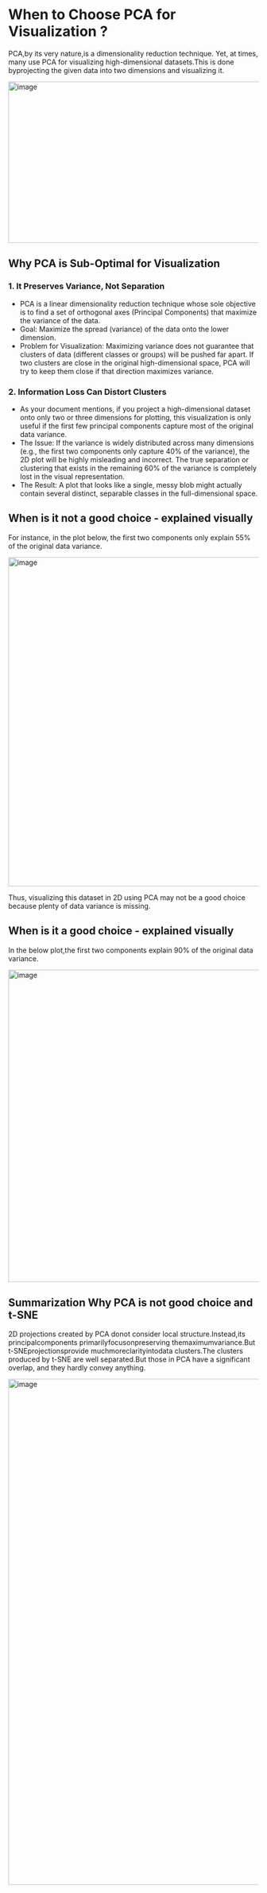 # When to Choose PCA for Visualization ?

PCA,by its very nature,is a dimensionality reduction technique. Yet, at times, many use PCA for visualizing high-dimensional datasets.This is done byprojecting the given data into two dimensions and visualizing it.

<img width="945" height="325" alt="image" src="https://github.com/user-attachments/assets/43f2ad8d-4707-4d77-a15d-6c6a38101e11" />

## Why PCA is Sub-Optimal for Visualization

### 1. It Preserves Variance, Not Separation
* PCA is a linear dimensionality reduction technique whose sole objective is to find a set of orthogonal axes (Principal Components) that maximize the variance of the data.
* Goal: Maximize the spread (variance) of the data onto the lower dimension.
* Problem for Visualization: Maximizing variance does not guarantee that clusters of data (different classes or groups) will be pushed far apart. If two clusters are close in the original high-dimensional space, PCA will try to keep them close if that direction maximizes variance.

### 2. Information Loss Can Distort Clusters
* As your document mentions, if you project a high-dimensional dataset onto only two or three dimensions for plotting, this visualization is only useful if the first few principal components capture most of the original data
variance.
* The Issue: If the variance is widely distributed across many dimensions (e.g., the first two components only capture 40% of the variance), the 2D plot will be highly misleading and incorrect. The true separation or
clustering that exists in the remaining 60% of the variance is completely lost in the visual representation.
* The Result: A plot that looks like a single, messy blob might actually contain several distinct, separable classes in the full-dimensional space.

## When is it not a good choice - explained visually 
For instance, in the plot below, the first two components only explain 55% of the original data variance.

<img width="1263" height="663" alt="image" src="https://github.com/user-attachments/assets/e81bcbc3-dbec-41b8-b3e6-779630358363" />

Thus, visualizing this dataset in 2D using PCA may not be a good choice because plenty of data variance is missing.

## When is it a good choice - explained visually 
In the below plot,the first two components explain 90% of the original data variance.

<img width="1258" height="629" alt="image" src="https://github.com/user-attachments/assets/ab2243e2-a3f7-4f8f-b65f-1a9a0bc9385a" />

## Summarization Why PCA is not good choice and t-SNE 
2D projections created by PCA donot consider local structure.Instead,its principalcomponents primarilyfocusonpreserving themaximumvariance.But t-SNEprojectionsprovide muchmoreclarityintodata clusters.The clusters produced
by t-SNE are well separated.But those in PCA have a significant overlap, and they hardly convey anything.

<img width="1206" height="1019" alt="image" src="https://github.com/user-attachments/assets/75054a41-85fd-4f84-89dd-ca662868193c" />


